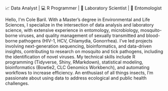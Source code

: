 📈 Data Analyst | 💻 R Programmer | 🔬 Laboratory Scientist | 🦟 Entomologist

Hello, I'm Cole Baril. With a Master’s degree in Environmental and Life Sciences, I specialize in the intersection of data analysis and laboratory science, with extensive experience in entomology, microbiology, mosquito-borne viruses, and quality management of sexually transmitted and blood-borne pathogens (HIV-1, HCV, Chlamydia, Gonorrhea). I’ve led projects involving next-generation sequencing, bioinformatics, and data-driven insights, contributing to research on mosquito and tick pathogens, including the identification of novel viruses. My technical skills include R programming (Tidyverse, Shiny, RMarkdown), statistical modeling, bioinformatics (Bowtie2, CLC Genomics Workbench), and automating workflows to increase efficiency. An enthusiast of all things insects, I’m passionate about using data to address ecological and public health challenges.

<!--
**colebaril/colebaril** is a ✨ _special_ ✨ repository because its `README.md` (this file) appears on your GitHub profile.

Here are some ideas to get you started:

- 🔭 I’m currently working on ...
- 🌱 I’m currently learning ...
- 👯 I’m looking to collaborate on ...
- 🤔 I’m looking for help with ...
- 💬 Ask me about ...
- 📫 How to reach me: ...
- 😄 Pronouns: ...
- ⚡ Fun fact: ...
-->
